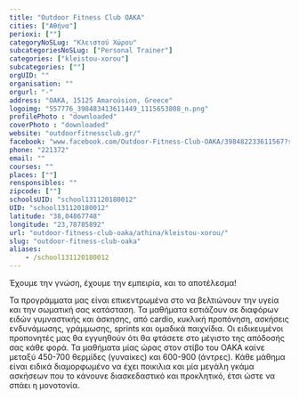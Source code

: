```yaml
---
title: "Outdoor Fitness Club OAKA"
cities: ["Αθήνα"]
perioxi: [""]
categoryNoSLug: "Κλειστού Χώρου"
subcategoriesNoSLug: ["Personal Trainer"]
categories: ["kleistou-xorou"]
subcategories: [""]
orgUID: ""
organisation: ""
orgurl: "-"
address: "OAKA, 15125 Amaroúsion, Greece"
logoimg: "557776_398483413611449_1115653808_n.png"
profilePhoto : "downloaded"
coverPhoto : "downloaded"
website: "outdoorfitnessclub.gr/"
facebook: "www.facebook.com/Outdoor-Fitness-Club-OAKA/398482233611567?sk=timeline"
phone: "221372"
email: ""
courses: ""
places: [""]
rensponsibles: ""
zipcode: [""]
schoolsUID: "school131120180012"
UID: "school131120180012"
latitude: "38,04867748"
longitude: "23,78785892"
url: "outdoor-fitness-club-oaka/athina/kleistou-xorou/"
slug: "outdoor-fitness-club-oaka"
aliases:
    - /school131120180012
---
```



Έχουμε την γνώση, έχουμε την εμπειρία, και το αποτέλεσμα!

Τα προγράμματα μας είναι επικεντρωμένα στο να βελτιώνουν την υγεία και την σωματική σας κατάσταση. Τα μαθήματα εστιάζουν σε διαφόρων ειδών γυμναστικής και άσκησης, από cardio, κυκλική προπόνηση, ασκήσεις ενδυνάμωσης, γράμμωσης, sprints και ομαδικά παιχνίδια. Οι ειδικευμένοι προπονητές μας θα εγγυηθούν ότι θα φτάσετε στο μέγιστο της απόδοσής σας κάθε φορά. Τα μαθήματα μίας ώρας στον στίβο του ΟΑΚΑ καίνε μεταξύ 450-700 θερμίδες (γυναίκες) και 600-900 (άντρες). Κάθε μάθημα είναι ειδικά διαμορφωμένο να έχει ποικιλια και μία μεγάλη γκάμα ασκήσεων που το κάνουνε διασκεδαστικό και προκλητικό, έτσι ώστε να σπάει η μονοτονία.